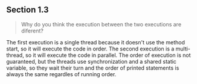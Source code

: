 ## Section 1.3

> Why do you think the execution between the two executions are diferent?

The first execution is a single thread because it doesn't use the method start,
so it will execute the code in order. The second execution is a multi-thread,
so it will execute the code in parallel. The order of execution is not guaranteed,
but the threads use synchronization and a shared static variable, so they wait
their turn and the order of printed statements is always the same regardles of 
running order.
